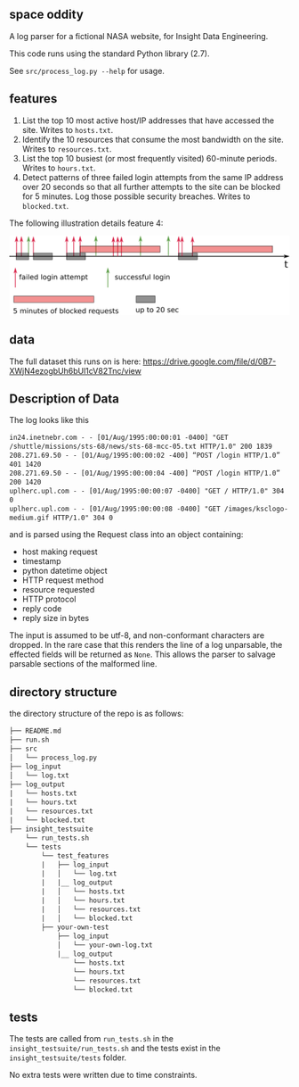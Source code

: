 space oddity
------------

A log parser for a fictional NASA website, for Insight Data Engineering.

This code runs using the standard Python library (2.7).

See `src/process_log.py --help` for usage.


features
--------

1. List the top 10 most active host/IP addresses that have accessed the site. Writes to `hosts.txt`.
2. Identify the 10 resources that consume the most bandwidth on the site. Writes to `resources.txt`.
3. List the top 10 busiest (or most frequently visited) 60-minute periods. Writes to `hours.txt`.
4. Detect patterns of three failed login attempts from the same IP address over 20 seconds so that all further attempts to the site can be blocked for 5 minutes. Log those possible security breaches. Writes to `blocked.txt`.

The following illustration details feature 4:

![Feature 4 illustration](images/feature4.png)

data
----

The full dataset this runs on is here: https://drive.google.com/file/d/0B7-XWjN4ezogbUh6bUl1cV82Tnc/view

## Description of Data

The log looks like this

    in24.inetnebr.com - - [01/Aug/1995:00:00:01 -0400] "GET /shuttle/missions/sts-68/news/sts-68-mcc-05.txt HTTP/1.0" 200 1839
    208.271.69.50 - - [01/Aug/1995:00:00:02 -400] “POST /login HTTP/1.0” 401 1420
    208.271.69.50 - - [01/Aug/1995:00:00:04 -400] “POST /login HTTP/1.0” 200 1420
    uplherc.upl.com - - [01/Aug/1995:00:00:07 -0400] "GET / HTTP/1.0" 304 0
    uplherc.upl.com - - [01/Aug/1995:00:00:08 -0400] "GET /images/ksclogo-medium.gif HTTP/1.0" 304 0

and is parsed using the Request class into an object containing:

+ host making request
+ timestamp
+ python datetime object
+ HTTP request method
+ resource requested
+ HTTP protocol
+ reply code
+ reply size in bytes


The input is assumed to be utf-8, and non-conformant characters are dropped. In the rare case that this renders the line of a log unparsable, the effected fields will be returned as `None`. This allows the parser to salvage parsable sections of the malformed line.

directory structure
-------------------

the directory structure of the repo is as follows:

    ├── README.md
    ├── run.sh
    ├── src
    │   └── process_log.py
    ├── log_input
    │   └── log.txt
    ├── log_output
    |   └── hosts.txt
    |   └── hours.txt
    |   └── resources.txt
    |   └── blocked.txt
    ├── insight_testsuite
        └── run_tests.sh
        └── tests
            └── test_features
            |   ├── log_input
            |   │   └── log.txt
            |   |__ log_output
            |   │   └── hosts.txt
            |   │   └── hours.txt
            |   │   └── resources.txt
            |   │   └── blocked.txt
            ├── your-own-test
                ├── log_input
                │   └── your-own-log.txt
                |__ log_output
                    └── hosts.txt
                    └── hours.txt
                    └── resources.txt
                    └── blocked.txt

tests
-----

The tests are called from `run_tests.sh` in the `insight_testsuite/run_tests.sh` and the tests exist in the `insight_testsuite/tests` folder.

No extra tests were written due to time constraints.

